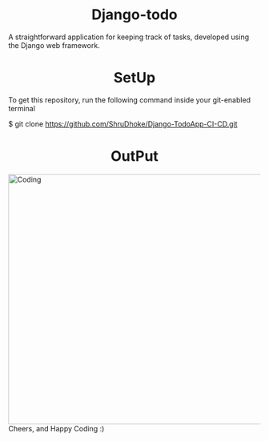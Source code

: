 <h1 align="center">Django-todo</h1>

A straightforward application for keeping track of tasks, developed using the Django web framework.

<h1 align="center">SetUp</h1>

To get this repository, run the following command inside your git-enabled terminal

$ git clone https://github.com/ShruDhoke/Django-TodoApp-CI-CD.git

<h1 align="center">OutPut</h1>
<img align="right" alt="Coding" height="500" width="4000" src="https://raw.githubusercontent.com/shreys7/django-todo/develop/staticfiles/todoApp.png">


Cheers, and Happy Coding :)
